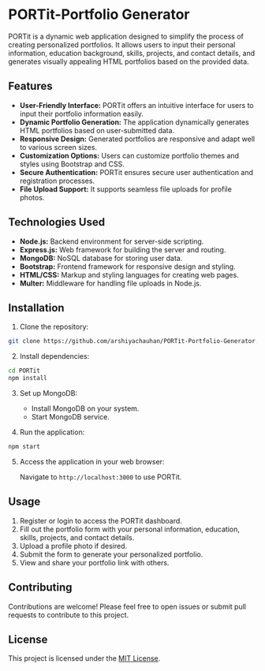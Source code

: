 # PORTit-Portfolio Generator

PORTit is a dynamic web application designed to simplify the process of creating personalized portfolios. It allows users to input their personal information, education background, skills, projects, and contact details, and generates visually appealing HTML portfolios based on the provided data.

## Features

- **User-Friendly Interface:** PORTit offers an intuitive interface for users to input their portfolio information easily.
- **Dynamic Portfolio Generation:** The application dynamically generates HTML portfolios based on user-submitted data.
- **Responsive Design:** Generated portfolios are responsive and adapt well to various screen sizes.
- **Customization Options:** Users can customize portfolio themes and styles using Bootstrap and CSS.
- **Secure Authentication:** PORTit ensures secure user authentication and registration processes.
- **File Upload Support:** It supports seamless file uploads for profile photos.

## Technologies Used

- **Node.js:** Backend environment for server-side scripting.
- **Express.js:** Web framework for building the server and routing.
- **MongoDB:** NoSQL database for storing user data.
- **Bootstrap:** Frontend framework for responsive design and styling.
- **HTML/CSS:** Markup and styling languages for creating web pages.
- **Multer:** Middleware for handling file uploads in Node.js.

## Installation

1. Clone the repository:

```bash
git clone https://github.com/arshiyachauhan/PORTit-Portfolio-Generator.git
```

2. Install dependencies:

```bash
cd PORTit
npm install
```

3. Set up MongoDB:

   - Install MongoDB on your system.
   - Start MongoDB service.

4. Run the application:

```bash
npm start
```

5. Access the application in your web browser:

   Navigate to `http://localhost:3000` to use PORTit.

## Usage

1. Register or login to access the PORTit dashboard.
2. Fill out the portfolio form with your personal information, education, skills, projects, and contact details.
3. Upload a profile photo if desired.
4. Submit the form to generate your personalized portfolio.
5. View and share your portfolio link with others.

## Contributing

Contributions are welcome! Please feel free to open issues or submit pull requests to contribute to this project.

## License

This project is licensed under the [MIT License](LICENSE).